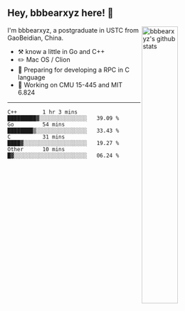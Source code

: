 ## Hey, bbbearxyz here! :wave:

<img align="right" alt="bbbearxyz's github stats" width="40%" src="https://github-readme-stats.vercel.app/api?username=bbbearxyz&show_icons=true">

I'm bbbearxyz, a postgraduate in USTC from GaoBeidian, China.

-   :hammer_and_pick:    know a little in Go and C++
-   :pencil2: Mac OS / Clion
-   :seedling: Preparing for developing a RPC in C language 
-   :thinking: Working on CMU 15-445 and MIT 6.824
---
<!--START_SECTION:waka-->
```text
C++        1 hr 3 mins     █████████▓░░░░░░░░░░░░░░░   39.09 % 
Go         54 mins         ████████▒░░░░░░░░░░░░░░░░   33.43 % 
C          31 mins         ████▓░░░░░░░░░░░░░░░░░░░░   19.27 % 
Other      10 mins         █▓░░░░░░░░░░░░░░░░░░░░░░░   06.24 % 
```
<!--END_SECTION:waka-->
